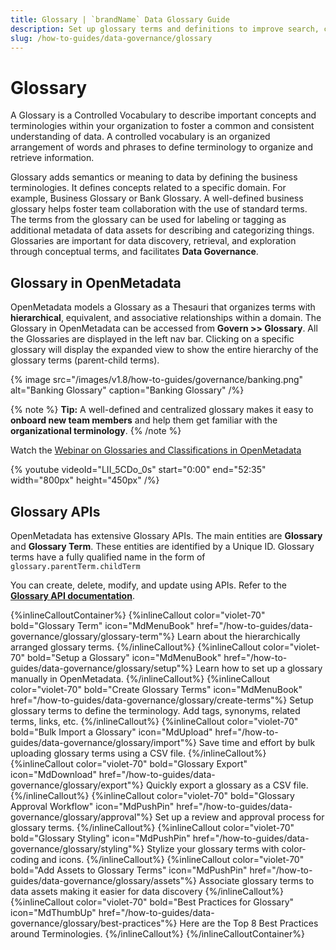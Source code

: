 ```yaml
---
title: Glossary | `brandName` Data Glossary Guide
description: Set up glossary terms and definitions to improve search, categorization, and shared understanding.
slug: /how-to-guides/data-governance/glossary
---
```


# Glossary

A Glossary is a Controlled Vocabulary to describe important concepts and terminologies within your organization to foster a common and consistent understanding of data. A controlled vocabulary is an organized arrangement of words and phrases to define terminology to organize and retrieve information. 

Glossary adds semantics or meaning to data by defining the business terminologies. It defines concepts related to a specific domain. For example, Business Glossary or Bank Glossary. A well-defined business glossary helps foster team collaboration with the use of standard terms. The terms from the glossary can be used for labeling or tagging as additional metadata of data assets for describing and categorizing things. Glossaries are important for data discovery, retrieval, and exploration through conceptual terms, and facilitates **Data Governance**.

## Glossary in OpenMetadata

OpenMetadata models a Glossary as a Thesauri that organizes terms with **hierarchical**, equivalent, and associative relationships within a domain. The Glossary in OpenMetadata can be accessed from **Govern >>  Glossary**. All the Glossaries are displayed in the left nav bar. Clicking on a specific glossary will display the expanded view to show the entire hierarchy of the glossary terms (parent-child terms).

{% image
src="/images/v1.8/how-to-guides/governance/banking.png"
alt="Banking Glossary"
caption="Banking Glossary"
/%}

{% note %}
**Tip:** A well-defined and centralized glossary makes it easy to **onboard new team members** and help them get familiar with the **organizational terminology**.
{% /note %}

Watch the [Webinar on Glossaries and Classifications in OpenMetadata](https://www.youtube.com/watch?v=LII_5CDo_0s)

{%  youtube videoId="LII_5CDo_0s" start="0:00" end="52:35" width="800px" height="450px" /%}

## Glossary APIs

OpenMetadata has extensive Glossary APIs. The main entities are **Glossary** and **Glossary Term**. These entities are identified by a Unique ID. Glossary terms have a fully qualified name in the form of `glossary.parentTerm.childTerm`

You can create, delete, modify, and update using APIs. Refer to the **[Glossary API documentation](https://sandbox.open-metadata.org/docs#tag/Glossaries)**.

{%inlineCalloutContainer%}
 {%inlineCallout
  color="violet-70"
  bold="Glossary Term"
  icon="MdMenuBook"
  href="/how-to-guides/data-governance/glossary/glossary-term"%}
  Learn about the hierarchically arranged glossary terms.
 {%/inlineCallout%}
 {%inlineCallout
  color="violet-70"
  bold="Setup a Glossary"
  icon="MdMenuBook"
  href="/how-to-guides/data-governance/glossary/setup"%}
  Learn how to set up a glossary manually in OpenMetadata.
 {%/inlineCallout%}
 {%inlineCallout
  color="violet-70"
  bold="Create Glossary Terms"
  icon="MdMenuBook"
  href="/how-to-guides/data-governance/glossary/create-terms"%}
  Setup glossary terms to define the terminology. Add tags, synonyms, related terms, links, etc.
 {%/inlineCallout%}
 {%inlineCallout
  color="violet-70"
  bold="Bulk Import a Glossary"
  icon="MdUpload"
  href="/how-to-guides/data-governance/glossary/import"%}
  Save time and effort by bulk uploading glossary terms using a CSV file.
 {%/inlineCallout%}
 {%inlineCallout
  color="violet-70"
  bold="Glossary Export"
  icon="MdDownload"
  href="/how-to-guides/data-governance/glossary/export"%}
  Quickly export a glossary as a CSV file.
 {%/inlineCallout%}
 {%inlineCallout
  color="violet-70"
  bold="Glossary Approval Workflow"
  icon="MdPushPin"
  href="/how-to-guides/data-governance/glossary/approval"%}
  Set up a review and approval process for glossary terms.
 {%/inlineCallout%}
  {%inlineCallout
  color="violet-70"
  bold="Glossary Styling"
  icon="MdPushPin"
  href="/how-to-guides/data-governance/glossary/styling"%}
  Stylize your glossary terms with color-coding and icons.
 {%/inlineCallout%}
 {%inlineCallout
  color="violet-70"
  bold="Add Assets to Glossary Terms"
  icon="MdPushPin"
  href="/how-to-guides/data-governance/glossary/assets"%}
  Associate glossary terms to data assets making it easier for data discovery
 {%/inlineCallout%}
 {%inlineCallout
  color="violet-70"
  bold="Best Practices for Glossary"
  icon="MdThumbUp"
  href="/how-to-guides/data-governance/glossary/best-practices"%}
  Here are the Top 8 Best Practices around Terminologies.
 {%/inlineCallout%}
{%/inlineCalloutContainer%}